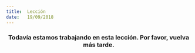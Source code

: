 ```yaml
---
title:  Lección
date:   19/09/2018
---
```


### <center>Todavía estamos trabajando en esta lección. Por favor, vuelva más tarde.</center>